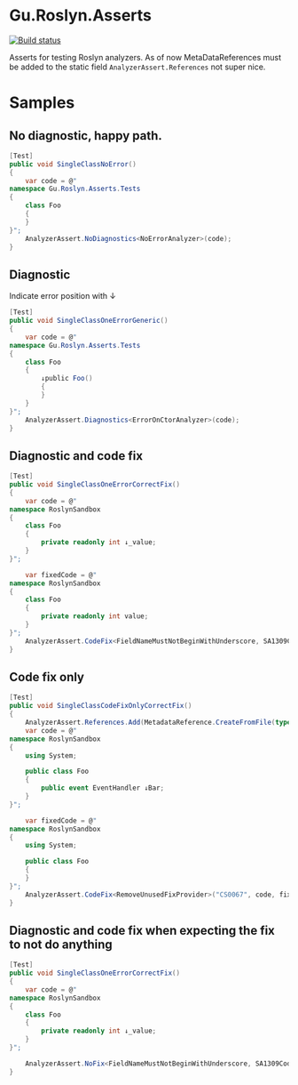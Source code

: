 # Gu.Roslyn.Asserts

[![Build status](https://ci.appveyor.com/api/projects/status/a0976a1dmtcx387r/branch/master?svg=true)](https://ci.appveyor.com/project/JohanLarsson/gu-roslyn-asserts/branch/master)

Asserts for testing Roslyn analyzers.
As of now MetaDataReferences must be added to the static field `AnalyzerAssert.References` not super nice.

# Samples

## No diagnostic, happy path.

```c#
[Test]
public void SingleClassNoError()
{
    var code = @"
namespace Gu.Roslyn.Asserts.Tests
{
    class Foo
    {
    }
}";
    AnalyzerAssert.NoDiagnostics<NoErrorAnalyzer>(code);
}
```

## Diagnostic

Indicate error position with ↓
```c#
[Test]
public void SingleClassOneErrorGeneric()
{
    var code = @"
namespace Gu.Roslyn.Asserts.Tests
{
    class Foo
    {
        ↓public Foo()
        {
        }
    }
}";
    AnalyzerAssert.Diagnostics<ErrorOnCtorAnalyzer>(code);
}
```

## Diagnostic and code fix

```c#
[Test]
public void SingleClassOneErrorCorrectFix()
{
    var code = @"
namespace RoslynSandbox
{
    class Foo
    {
        private readonly int ↓_value;
    }
}";

    var fixedCode = @"
namespace RoslynSandbox
{
    class Foo
    {
        private readonly int value;
    }
}";
    AnalyzerAssert.CodeFix<FieldNameMustNotBeginWithUnderscore, SA1309CodeFixProvider>(code, fixedCode);
}
```
## Code fix only

```c#
[Test]
public void SingleClassCodeFixOnlyCorrectFix()
{
    AnalyzerAssert.References.Add(MetadataReference.CreateFromFile(typeof(object).Assembly.Location).WithAliases(ImmutableArray.Create("global", "corlib")));
    var code = @"
namespace RoslynSandbox
{
    using System;

    public class Foo
    {
        public event EventHandler ↓Bar;
    }
}";

    var fixedCode = @"
namespace RoslynSandbox
{
    using System;

    public class Foo
    {
    }
}";
    AnalyzerAssert.CodeFix<RemoveUnusedFixProvider>("CS0067", code, fixedCode);
}
```

## Diagnostic and code fix when expecting the fix to not do anything

```c#
[Test]
public void SingleClassOneErrorCorrectFix()
{
    var code = @"
namespace RoslynSandbox
{
    class Foo
    {
        private readonly int ↓_value;
    }
}";

    AnalyzerAssert.NoFix<FieldNameMustNotBeginWithUnderscore, SA1309CodeFixProvider>(code);
}
```
